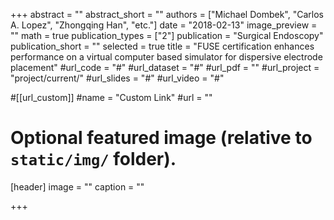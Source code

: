 +++
abstract = ""
abstract_short = ""
authors = ["Michael Dombek", "Carlos A. Lopez", "Zhongqing Han", "etc."]
date = "2018-02-13"
image_preview = ""
math = true
publication_types = ["2"]
publication = "Surgical Endoscopy"
publication_short = ""
selected = true
title = "FUSE certification enhances performance on a virtual computer based simulator for dispersive electrode placement"
#url_code = "#"
#url_dataset = "#"
#url_pdf = ""
#url_project = "project/current/"
#url_slides = "#"
#url_video = "#"

#[[url_custom]]
#name = "Custom Link"
#url = ""

# Optional featured image (relative to `static/img/` folder).
[header]
image = ""
caption = ""

+++

